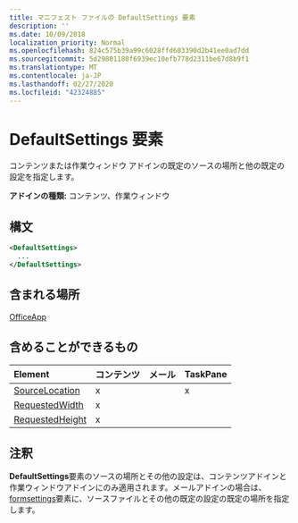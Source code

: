 ```yaml
---
title: マニフェスト ファイルの DefaultSettings 要素
description: ''
ms.date: 10/09/2018
localization_priority: Normal
ms.openlocfilehash: 824c575b39a99c6028ffd603390d2b41ee0ad7dd
ms.sourcegitcommit: 5d29801180f6939ec10efb778d2311be67d8b9f1
ms.translationtype: MT
ms.contentlocale: ja-JP
ms.lasthandoff: 02/27/2020
ms.locfileid: "42324885"
---
```

# <a name="defaultsettings-element"></a>DefaultSettings 要素

コンテンツまたは作業ウィンドウ アドインの既定のソースの場所と他の既定の設定を指定します。

**アドインの種類:** コンテンツ、作業ウィンドウ

## <a name="syntax"></a>構文

```XML
<DefaultSettings>
  ...
</DefaultSettings>
```

## <a name="contained-in"></a>含まれる場所

[OfficeApp](officeapp.md)

## <a name="can-contain"></a>含めることができるもの

|**Element**|**コンテンツ**|**メール**|**TaskPane**|
|:-----|:-----|:-----|:-----|
|[SourceLocation](sourcelocation.md)|x||x|
|[RequestedWidth](requestedwidth.md)|x|||
|[RequestedHeight](requestedheight.md)|x|||

## <a name="remarks"></a>注釈

**DefaultSettings**要素のソースの場所とその他の設定は、コンテンツアドインと作業ウィンドウアドインにのみ適用されます。メールアドインの場合は、 [formsettings](formsettings.md)要素に、ソースファイルとその他の既定の設定の既定の場所を指定します。

